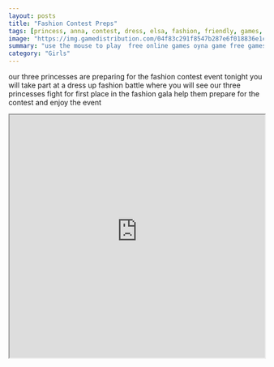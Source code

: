 ```yaml
---
layout: posts
title: "Fashion Contest Preps"
tags: [princess, anna, contest, dress, elsa, fashion, friendly, games, html5, mobile, princess, princesses, rapunzel, show, free, online, games, oyna, game, free, games, play, play, games]
image: "https://img.gamedistribution.com/04f83c291f8547b287e6f018836e1ce2.jpg"
summary: "use the mouse to play  free online games oyna game free games play play games"
category: "Girls"
---
```


our three princesses are preparing for the fashion contest event tonight you will take part at a dress up fashion battle where you will see our three princesses fight for first place in the fashion gala help them prepare for the contest and enjoy the event

<iframe width="100%" height="480px;" src="https://html5.gamedistribution.com/04f83c291f8547b287e6f018836e1ce2/"></iframe>
